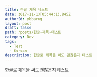 ```yaml
---
title: 한글 제목 테스트
date: 2017-11-13T05:44:13.845Z
authorId: ybbarng
layout: post
draft: false
path: /posts/한글-제목-테스트
category: Dev
tags:
  - Test
  - Korean
description: 한글로 제목을 써도 괜찮은지 테스트
---
```

한글로 제목을 써도 괜찮은지 테스트

